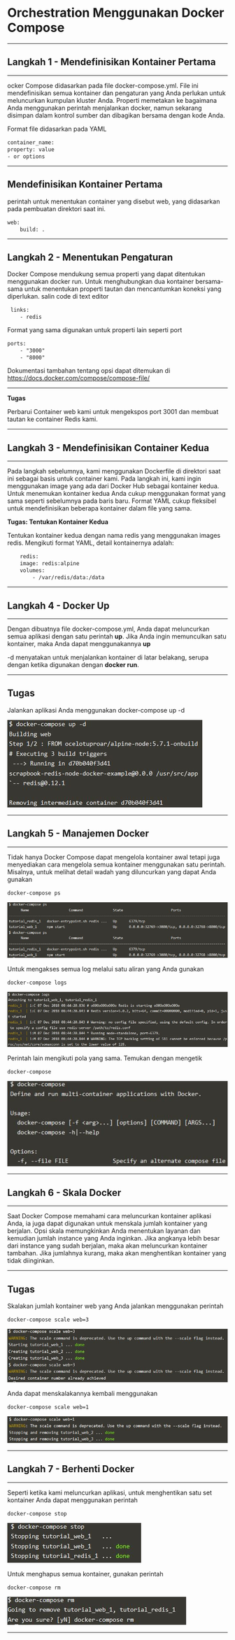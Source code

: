 # Orchestration Menggunakan Docker Compose
---

## Langkah 1 - Mendefinisikan Kontainer Pertama
---

ocker Compose didasarkan pada file docker-compose.yml. File ini mendefinisikan semua kontainer dan pengaturan yang Anda perlukan untuk meluncurkan kumpulan kluster Anda. Properti memetakan ke bagaimana Anda menggunakan perintah menjalankan docker, namun sekarang disimpan dalam kontrol sumber dan dibagikan bersama dengan kode Anda.

Format file didasarkan pada YAML
	
	container_name:
	property: value
	- or options
	
---
Mendefinisikan Kontainer Pertama
---

perintah untuk menentukan container yang disebut web, yang didasarkan pada pembuatan direktori saat ini.
	
	web:
		build: .

---

## Langkah 2 - Menentukan Pengaturan

Docker Compose mendukung semua properti yang dapat ditentukan menggunakan docker run. Untuk menghubungkan dua kontainer bersama-sama untuk menentukan 
properti tautan dan mencantumkan koneksi yang diperlukan. salin code di text editor
	 
	 links:
		- redis

Format yang sama digunakan untuk properti lain seperti port

	ports:
		- "3000"
		- "8000"

Dokumentasi tambahan tentang opsi dapat ditemukan di https://docs.docker.com/compose/compose-file/
		
---

**Tugas**

Perbarui Container web kami untuk mengekspos port 3001 dan membuat tautan ke container Redis kami.

---

## Langkah 3 - Mendefinisikan Container Kedua
---

Pada langkah sebelumnya, kami menggunakan Dockerfile di direktori saat ini sebagai basis untuk container kami. Pada langkah ini, kami ingin menggunakan image 
yang ada dari Docker Hub sebagai kontainer kedua. Untuk menemukan kontainer kedua Anda cukup menggunakan format yang sama seperti sebelumnya pada baris baru. 
Format YAML cukup fleksibel untuk mendefinisikan beberapa kontainer dalam file yang sama.

**Tugas: Tentukan Kontainer Kedua**

Tentukan kontainer kedua dengan nama redis yang menggunakan images redis. Mengikuti format YAML, detail kontainernya adalah:
		
		redis:
		image: redis:alpine
		volumes:
			- /var/redis/data:/data

---

## Langkah 4 - Docker Up
---

Dengan dibuatnya file docker-compose.yml, Anda dapat meluncurkan semua aplikasi dengan satu perintah **up**. Jika Anda ingin memunculkan satu kontainer, maka Anda dapat 
menggunakannya **up <name>**

-d menyatakan untuk menjalankan kontainer di latar belakang, serupa dengan ketika digunakan dengan **docker run**.

---
Tugas
---

Jalankan aplikasi Anda menggunakan 
	docker-compose up -d

   <img src="https://github.com/lilyastri/tct-docker2-lily/blob/master/i1.jpg" alt="i1"/>

---

## Langkah 5 - Manajemen Docker
---

Tidak hanya Docker Compose dapat mengelola kontainer awal tetapi juga menyediakan cara mengelola semua kontainer menggunakan satu perintah. 
Misalnya, untuk melihat detail wadah yang diluncurkan yang dapat Anda gunakan
	
	docker-compose ps

  <img src="https://github.com/lilyastri/tct-docker2-lily/blob/master/i2.jpg" alt="i2"/>

Untuk mengakses semua log melalui satu aliran yang Anda gunakan
	
	docker-compose logs

  <img src="https://github.com/lilyastri/tct-docker2-lily/blob/master/i3.jpg" alt="i3"/>

Perintah lain mengikuti pola yang sama. Temukan dengan mengetik

	docker-compose

  <img src="https://github.com/lilyastri/tct-docker2-lily/blob/master/i4.jpg" alt="i4"/>

---
## Langkah 6 - Skala Docker
---

Saat Docker Compose memahami cara meluncurkan kontainer aplikasi Anda, ia juga dapat digunakan untuk menskala jumlah kontainer yang berjalan.
Opsi skala memungkinkan Anda menentukan layanan dan kemudian jumlah instance yang Anda inginkan. Jika angkanya lebih besar dari instance 
yang sudah berjalan, maka akan meluncurkan kontainer tambahan. Jika jumlahnya kurang, maka akan menghentikan kontainer yang tidak diinginkan.

---
Tugas
---

Skalakan jumlah kontainer web yang Anda jalankan menggunakan perintah
	
	docker-compose scale web=3
	
  <img src="https://github.com/lilyastri/tct-docker2-lily/blob/master/i5.jpg" alt="i5"/>

Anda dapat menskalakannya kembali menggunakan
	
	docker-compose scale web=1

  <img src="https://github.com/lilyastri/tct-docker2-lily/blob/master/i6.jpg" alt="i6"/>

---
## Langkah 7 - Berhenti Docker
---

Seperti ketika kami meluncurkan aplikasi, untuk menghentikan satu set kontainer Anda dapat menggunakan perintah
	
	docker-compose stop

  <img src="https://github.com/lilyastri/tct-docker2-lily/blob/master/i7.jpg" alt="i7"/>

Untuk menghapus semua kontainer, gunakan perintah

	docker-compose rm

  <img src="https://github.com/lilyastri/tct-docker2-lily/blob/master/i8.jpg" alt="i8"/>

---





		
